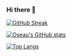 ### Hi there 👋

[![GitHub Streak](https://github-readme-streak-stats.herokuapp.com/?user=oseau)](https://git.io/streak-stats)

[![Oseau's GitHub stats](https://github-readme-stats.vercel.app/api?username=oseau&count_private=true&show_icons=true)](https://github.com/anuraghazra/github-readme-stats)

[![Top Langs](https://github-readme-stats.vercel.app/api/top-langs/?username=oseau&layout=compact)](https://github.com/anuraghazra/github-readme-stats)

<!--
**oseau/oseau** is a ✨ _special_ ✨ repository because its `README.md` (this file) appears on your GitHub profile.

Here are some ideas to get you started:

- 🔭 I’m currently working on ...
- 🌱 I’m currently learning ...
- 👯 I’m looking to collaborate on ...
- 🤔 I’m looking for help with ...
- 💬 Ask me about ...
- 📫 How to reach me: ...
- 😄 Pronouns: ...
- ⚡ Fun fact: ...
-->
